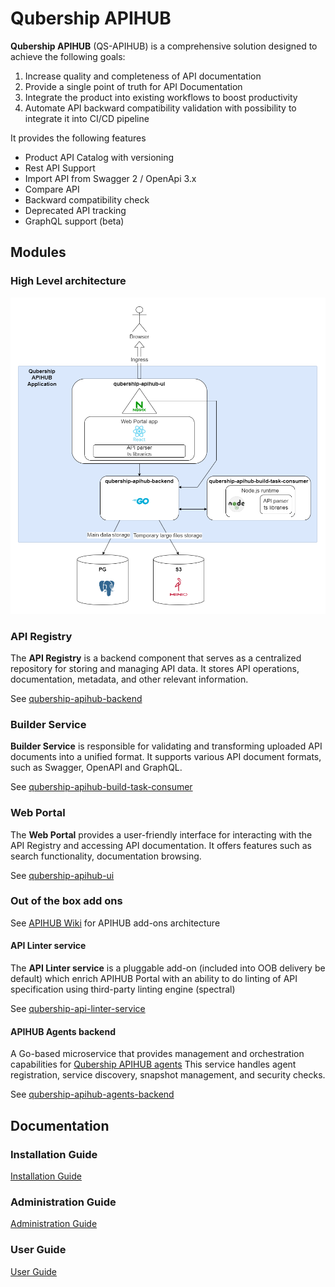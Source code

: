 # Qubership APIHUB

**Qubership APIHUB** (QS-APIHUB) is a comprehensive solution designed to achieve the following goals:

1. Increase quality and completeness of API documentation
1. Provide a single point of truth for API Documentation
1. Integrate the product into existing workflows to boost productivity
1. Automate API backward compatibility validation with possibility to integrate it into CI/CD pipeline

It provides the following features

- Product API Catalog with versioning
- Rest API Support
- Import API from Swagger 2 / OpenApi 3.x
- Compare API
- Backward compatibility check
- Deprecated API tracking
- GraphQL support (beta)

## Modules

### High Level architecture

![APIHUB arch](./docs/images/arch.png)

### API Registry

The **API Registry** is a backend component that serves as a centralized repository for storing and managing API data. It stores API operations, documentation, metadata, and other relevant information.

See [qubership-apihub-backend](https://github.com/Netcracker/qubership-apihub-backend)

### Builder Service

**Builder Service** is responsible for validating and transforming uploaded API documents into a unified format. It supports various API document formats, such as Swagger, OpenAPI and GraphQL.

See [qubership-apihub-build-task-consumer](https://github.com/Netcracker/qubership-apihub-build-task-consumer)

### Web Portal

The **Web Portal** provides a user-friendly interface for interacting with the API Registry and accessing API documentation. It offers features such as search functionality, documentation browsing.

See [qubership-apihub-ui](https://github.com/Netcracker/qubership-apihub-ui)

### Out of the box add ons

See [APIHUB Wiki](https://github.com/Netcracker/qubership-apihub/wiki#supplementary-applications) for APIHUB add-ons architecture

#### API Linter service

The **API Linter service** is a pluggable add-on (included into OOB delivery be default) which enrich APIHUB Portal with an ability to do linting of API specification using third-party linting engine (spectral)

See [qubership-api-linter-service](https://github.com/Netcracker/qubership-api-linter-service)

#### APIHUB Agents backend

A Go-based microservice that provides management and orchestration capabilities for [Qubership APIHUB agents](https://github.com/Netcracker/qubership-apihub-agent)
This service handles agent registration, service discovery, snapshot management, and security checks.

See [qubership-apihub-agents-backend](https://github.com/Netcracker/qubership-apihub-agents-backend)


## Documentation

### Installation Guide

[Installation Guide](./docs/installation-guide.md)

### Administration Guide

[Administration Guide](./docs/admin-guide.md)

### User Guide

[User Guide](./docs/user-guide.md)
